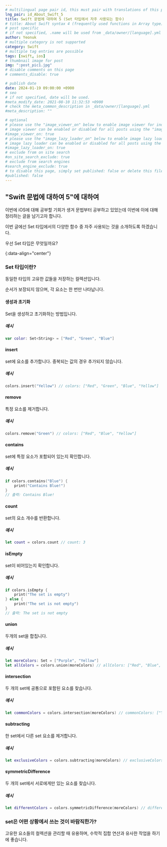 ```yaml
---
# multilingual page pair id, this must pair with translations of this page. (This name must be unique)
lng_pair: id_About_Swift_5
title: Swift 문법에 대하여 5 (Set 타입에서 자주 사용되는 함수)
# title: About Swift syntax 4 (frequently used functions in Array type)
# post specific
# if not specified, .name will be used from _data/owner/[language].yml
author: Yeonuk
# multiple category is not supported
category: Swift
# multiple tag entries are possible
tags: [swift, ios]
# thumbnail image for post
img: ":post_pic1.jpg"
# disable comments on this page
# comments_disable: true

# publish date
date: 2024-01-19 09:00:00 +0900
# seo
# if not specified, date will be used.
#meta_modify_date: 2021-08-10 11:32:53 +0900
# check the meta_common_description in _data/owner/[language].yml
#meta_description: ""

# optional
# please use the "image_viewer_on" below to enable image viewer for individual pages or posts (_posts/ or [language]/_posts folders).
# image viewer can be enabled or disabled for all posts using the "image_viewer_posts: true" setting in _data/conf/main.yml.
#image_viewer_on: true
# please use the "image_lazy_loader_on" below to enable image lazy loader for individual pages or posts (_posts/ or [language]/_posts folders).
# image lazy loader can be enabled or disabled for all posts using the "image_lazy_loader_posts: true" setting in _data/conf/main.yml.
#image_lazy_loader_on: true
# exclude from on site search
#on_site_search_exclude: true
# exclude from search engines
#search_engine_exclude: true
# to disable this page, simply set published: false or delete this file
#published: false
---
```


<!-- outline-start -->

## "Swift 문법에 대하여 5"에 대하여

이번에 iOS에 대해 공부할 기회가 생겨 문법부터 공부하고 있었는데 이번에 이에 대해 정리하는 글을 남기고자 합니다.

이번 글에선 Set 타입에서의 다양한 함수 중 자주 사용되는 것을 소개하도록 하겠습니다.

우선 Set 타입은 무엇일까요?

{:data-align="center"}

<!-- outline-end -->

### Set 타입이란?

동일한 타입의 고유한 값들을 저장하는 컬렉션입니다.

순서가 보장되지 않으며, 각 요소는 한 번만 나타납니다.

#### 생성과 초기화

Set을 생성하고 초기화하는 방법입니다.

##### 예시

```swift
var color: Set<String> = ["Red", "Green", "Blue"]
```

#### insert

set에 요소를 추가합니다. 중복되는 값의 경우 추가되지 않습니다.

##### 예시

```swift
colors.insert("Yellow") // colors: ["Red", "Green", "Blue", "Yellow"]
```

#### remove

특정 요소를 제거합니다.

##### 예시

```swift
colors.remove("Green") // colors: ["Red", "Blue", "Yellow"]
```

#### contains

set에 특정 요소가 포함되어 있는지 확인합니다.

##### 예시

```swift
if colors.contains("Blue") {
    print("Contains Blue!")
}
// 출력: Contains Blue!
```

#### count

set의 요소 개수를 반환합니다.

##### 예시

```swift
let count = colors.count // count: 3
```

#### isEmpty

set이 비어있는지 확인합니다.

##### 예시

```swift
if colors.isEmpty {
    print("The set is empty")
} else {
    print("The set is not empty")
}
// 출력: The set is not empty
```

#### union

두개의 set을 합칩니다.

##### 예시

```swift
let moreColors: Set = ["Purple", "Yellow"]
let allColors = colors.union(moreColors) // allColors: ["Red", "Blue", "Yellow", "Purple"]
```

#### intersection

두 개의 set에 공통으로 포함된 요소를 찾습니다.

##### 예시

```swift
let commonColors = colors.intersection(moreColors) // commonColors: ["Yellow"]
```

#### subtracting

한 set에서 다른 set 요소를 제거합니다.

##### 예시

```swift
let exclusiveColors = colors.subtracting(moreColors) // exclusiveColors: ["Red", "Blue"]
```

#### symmetricDifference

두 개의 set에서 서로에게만 있는 요소를 찾습니다.

##### 예시

```swift
let differentColors = colors.symmetricDifference(moreColors) // differentColors: ["Red", "Blue", "Purple"]
```

### set은 어떤 상황에서 쓰는 것이 바람직한가?

고유한 요소들의 컬렉션을 관리할 때 유용하며, 수학적 집합 연산과 유사한 작업을 하기에 좋습니다.
